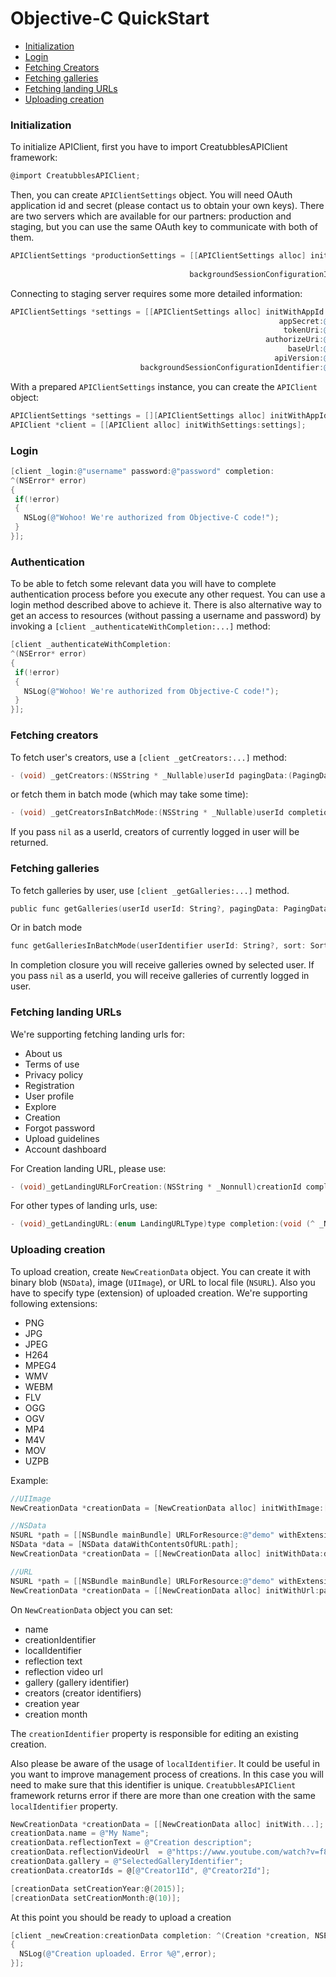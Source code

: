 # Objective-C QuickStart
- [Initialization](#initialization)
- [Login](#login)
- [Fetching Creators](#fetching-creators)
- [Fetching galleries](#fetching-galleries)
- [Fetching landing URLs](#fetching-landing-urls)
- [Uploading creation](#uploading-creation)

### Initialization
To initialize APIClient, first you have to import CreatubblesAPIClient framework:

```ObjectiveC
@import CreatubblesAPIClient;
```
Then, you can create `APIClientSettings` object. You will need OAuth application id and secret (please contact us to obtain your own keys).
There are two servers which are available for our partners: production and staging, but you can use the same OAuth key to communicate with both of them.
```ObjectiveC
APIClientSettings *productionSettings = [[APIClientSettings alloc] initWithAppId:@"YOUR_APP_ID"
                                                                       appSecret:@"YOUR_APP_SECRET"
                                        backgroundSessionConfigurationIdentifier:@"BACKGROUND_SESSION_IDENTIFIER"];
```

Connecting to staging server requires some more detailed information:
```ObjectiveC
APIClientSettings *settings = [[APIClientSettings alloc] initWithAppId:@"YOUR_APP_ID"
                                                            appSecret:@"YOUR_APP_SECRET"
                                                             tokenUri:@"https://api.staging.creatubbles.com/v2/oauth/token"
                                                         authorizeUri:@"https://api.staging.creatubbles.com/v2/oauth/token"
                                                              baseUrl:@"https://api.staging.creatubbles.com"
                                                           apiVersion:@"v2"
                             backgroundSessionConfigurationIdentifier:@"BACKGROUND_SESSION_IDENTIFIER"];    
```
With a prepared `APIClientSettings` instance, you can create the `APIClient` object:
```ObjectiveC
APIClientSettings *settings = [][APIClientSettings alloc] initWithAppId...];
APIClient *client = [[APIClient alloc] initWithSettings:settings];
```

### Login
```ObjectiveC
[client _login:@"username" password:@"password" completion:
^(NSError* error)
{
 if(!error)
 {
   NSLog(@"Wohoo! We're authorized from Objective-C code!");
 }
}];
```

### Authentication
To be able to fetch some relevant data you will have to complete authentication process before you execute any other request. You can use a login method described above to achieve it. There is also alternative way to get an access to resources (without passing a username and password) by invoking a `[client _authenticateWithCompletion:...]` method:
```ObjectiveC
[client _authenticateWithCompletion:
^(NSError* error)
{
 if(!error)
 {
   NSLog(@"Wohoo! We're authorized from Objective-C code!");
 }
}];
```

### Fetching creators
To fetch user's creators, use a `[client _getCreators:...]` method:
```ObjectiveC
- (void) _getCreators:(NSString * _Nullable)userId pagingData:(PagingData * _Nullable)pagingData completion:(void (^ _Nullable)(NSArray<User *> * _Nullable, PagingInfo * _Nullable, NSError * _Nullable))completion;
```

or fetch them in batch mode (which may take some time):
```ObjectiveC
- (void) _getCreatorsInBatchMode:(NSString * _Nullable)userId completion:(void (^ _Nullable)(NSArray<User *> * _Nullable, NSError * _Nullable))completion;
```

If you pass `nil` as a userId, creators of currently logged in user will be returned.

### Fetching galleries
To fetch galleries by user, use `[client _getGalleries:...]` method.
```ObjectiveC
public func getGalleries(userId userId: String?, pagingData: PagingData?, sort: SortOrder?, completion: GalleriesClosure?) -> RequestHandler
```
Or in batch mode
```ObjectiveC
func getGalleriesInBatchMode(userIdentifier userId: String?, sort: SortOrder?, completion: GalleriesBatchClosure?) -> RequestHandler
```
In completion closure you will receive galleries owned by selected user. If you pass `nil` as a userId, you will receive galleries of currently logged in user.

### Fetching landing URLs
We're supporting fetching landing urls for:
- About us
- Terms of use
- Privacy policy
- Registration
- User profile
- Explore
- Creation
- Forgot password
- Upload guidelines
- Account dashboard

For Creation landing URL, please use:
```ObjectiveC
- (void)_getLandingURLForCreation:(NSString * _Nonnull)creationId completion:(void (^ _Nullable)(NSArray<LandingURL *> * _Nullable, NSError * _Nullable))completion;
```

For other types of landing urls, use:
```ObjectiveC
- (void)_getLandingURL:(enum LandingURLType)type completion:(void (^ _Nullable)(NSArray<LandingURL *> * _Nullable, NSError * _Nullable))completion;
```

### Uploading creation
To upload creation, create `NewCreationData` object. You can create it with binary blob (`NSData`), image (`UIImage`), or URL to local file (`NSURL`). Also you have to specify type (extension) of uploaded creation. We're supporting following extensions:
- PNG
- JPG
- JPEG
- H264
- MPEG4
- WMV
- WEBM
- FLV
- OGG
- OGV
- MP4
- M4V
- MOV
- UZPB

Example:
```ObjectiveC
//UIImage
NewCreationData *creationData = [NewCreationData alloc] initWithImage:[UIImage imageNamed:@"demo"] uploadExtension:UploadExtensionJPG];

//NSData
NSURL *path = [[NSBundle mainBundle] URLForResource:@"demo" withExtension:@"mp4"];
NSData *data = [NSData dataWithContentsOfURL:path];
NewCreationData *creationData = [[NewCreationData alloc] initWithData:data uploadExtension:UploadExtensionMP4];

//URL
NSURL *path = [[NSBundle mainBundle] URLForResource:@"demo" withExtension:@"mp4"];
NewCreationData *creationData = [[NewCreationData alloc] initWithUrl:path uploadExtension:UploadExtensionMP4];
```
On `NewCreationData` object you can set:
- name
- creationIdentifier
- localIdentifier
- reflection text
- reflection video url
- gallery (gallery identifier)
- creators (creator identifiers)
- creation year
- creation month

The `creationIdentifier` property is responsible for editing an existing creation.

Also please be aware of the usage of `localIdentifier`. It could be useful in you want to improve management process of creations. In this case you will need to make sure that this identifier is unique. `CreatubblesAPIClient` framework returns error if there are more than one creation with the same `localIdentifier` property.

```ObjectiveC
NewCreationData *creationData = [[NewCreationData alloc] initWith...];
creationData.name = @"My Name";
creationData.reflectionText = @"Creation description";
creationData.reflectionVideoUrl  = @"https://www.youtube.com/watch?v=f8YGyXoihMQ";
creationData.gallery = @"SelectedGalleryIdentifier";
creationData.creatorIds = @[@"Creator1Id", @"Creator2Id"];

[creationData setCreationYear:@(2015)];
[creationData setCreationMonth:@(10)];
```

At this point you should be ready to upload a creation
```ObjectiveC
[client _newCreation:creationData completion: ^(Creation *creation, NSError *error)
{
  NSLog(@"Creation uploaded. Error %@",error);
}];
```
